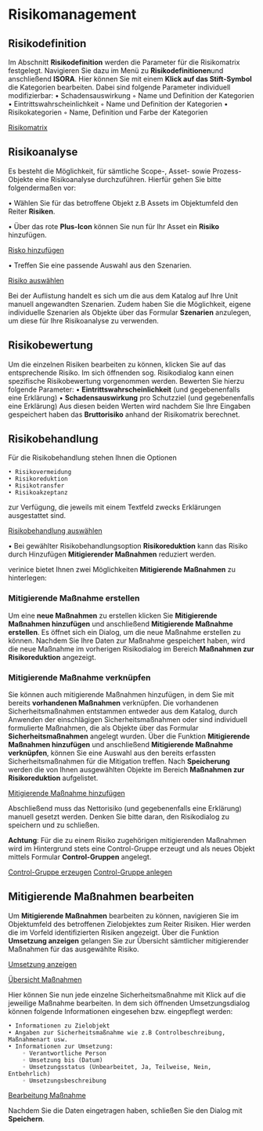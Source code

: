 <!-- © 2024 The Project Contributors - see AUTHORS.txt -->
# Risikomanagement

## Risikodefinition
Im Abschnitt **Risikodefinition** werden die Parameter für die Risikomatrix festgelegt. Navigieren Sie dazu im Menü zu **Risikodefinitionen**und anschließend **ISORA**. Hier können Sie mit einem **Klick auf das Stift-Symbol** die Kategorien bearbeiten. Dabei sind folgende Parameter individuell modifizierbar:
    • Schadensauswirkung
        ◦ Name und Definition der Kategorien
    • Eintrittswahrscheinlichkeit 
        ◦ Name und Definition der Kategorien
    • Risikokategorien 
        ◦ Name, Definition und Farbe der Kategorien

[Risikomatrix](../assets/domain-iso/riskmatrix.png)


## Risikoanalyse

Es besteht die Möglichkeit, für sämtliche Scope-, Asset- sowie Prozess-Objekte eine Risikoanalyse durchzuführen. Hierfür gehen Sie bitte folgendermaßen vor: 

• Wählen Sie für das betroffene Objekt z.B Assets im Objektumfeld den Reiter **Risiken**.

• Über das rote **Plus-Icon** können Sie nun für Ihr Asset ein **Risiko** hinzufügen.

[Risko hinzufügen](../assets/domain-iso/add_risk.png)

• Treffen Sie eine passende Auswahl aus den Szenarien.

[Risiko auswählen](../assets/domain-iso/select_risk.png)

Bei der Auflistung handelt es sich um die aus dem Katalog auf Ihre Unit manuell angewandten Szenarien. Zudem haben Sie die Möglichkeit, eigene individuelle Szenarien als Objekte über das Formular **Szenarien** anzulegen, um diese für Ihre Risikoanalyse zu verwenden.

## Risikobewertung

Um die einzelnen Risiken bearbeiten zu können, klicken Sie auf das entsprechende Risiko. Im sich öffnenden sog. Risikodialog kann einen spezifische Risikobewertung vorgenommen werden. Bewerten Sie hierzu folgende Parameter:
    • **Eintrittswahrscheinlichkeit** (und gegebenenfalls eine Erklärung)
    • **Schadensauswirkung** pro Schutzziel (und gegebenenfalls eine Erklärung)
Aus diesen beiden Werten wird nachdem Sie Ihre Eingaben gespeichert haben das **Bruttorisiko** anhand der Risikomatrix berechnet.



## Risikobehandlung

Für die Risikobehandlung stehen Ihnen die Optionen 
      
    • Risikovermeidung
    • Risikoreduktion
    • Risikotransfer
    • Risikoakzeptanz
zur Verfügung, die jeweils mit einem Textfeld zwecks Erklärungen ausgestattet sind. 

[Risikobehandlung auswählen](../assets/domain-iso/treat_risk.png)


• Bei gewählter Risikobehandlungsoption **Risikoreduktion** kann das Risiko durch Hinzufügen **Mitigierender Maßnahmen** reduziert werden.

verinice bietet Ihnen zwei Möglichkeiten **Mitigierende Maßnahmen** zu hinterlegen:
### Mitigierende Maßnahme erstellen
Um eine **neue Maßnahmen** zu erstellen klicken Sie **Mitigierende Maßnahmen hinzufügen** und anschließend **Mitigierende Maßnahme erstellen**. Es öffnet sich ein Dialog, um die neue Maßnahme erstellen zu können. Nachdem Sie Ihre Daten zur Maßnahme gespeichert haben, wird die neue Maßnahme im vorherigen Risikodialog im Bereich **Maßnahmen zur Risikoreduktion** angezeigt.
### Mitigierende Maßnahme verknüpfen
Sie können auch mitigierende Maßnahmen hinzufügen, in dem Sie mit bereits **vorhandenen Maßnahmen** verknüpfen. Die vorhandenen Sicherheitsmaßnahmen entstammen entweder aus dem Katalog, durch Anwenden der einschlägigen Sicherheitsmaßnahmen oder sind individuell formulierte Maßnahmen, die als Objekte über das Formular **Sicherheitsmaßnahmen** angelegt wurden. 
Über die Funktion **Mitigierende Maßnahmen hinzufügen** und anschließend **Mitigierende Maßnahme verknüpfen**, können Sie eine Auswahl aus den bereits erfassten Sicherheitsmaßnahmen für die Mitigation treffen. Nach **Speicherung** werden die von Ihnen ausgewählten Objekte im Bereich **Maßnahmen zur Risikoreduktion** aufgelistet.


[Mitigierende Maßnahme hinzufügen](../assets/domain-iso/add_mitgationcontrols.png)

Abschließend muss das Nettorisiko (und gegebenenfalls eine Erklärung) manuell gesetzt werden. Denken Sie bitte daran, den Risikodialog zu speichern und zu schließen.


**Achtung**: Für die zu einem Risiko zugehörigen mitigierenden Maßnahmen wird im Hintergrund stets eine Control-Gruppe erzeugt und als neues Objekt mittels Formular **Control-Gruppen** angelegt.

[Control-Gruppe erzeugen](../assets/domain-iso/controlgroup_1.png)
[Control-Gruppe anlegen](../assets/domain-iso/controlgroup_2.png)

## Mitigierende Maßnahmen bearbeiten

Um **Mitigierende Maßnahmen** bearbeiten zu können, navigieren Sie im Objektumfeld des betroffenen Zielobjektes zum Reiter Risiken. Hier werden die im Vorfeld identifizierten Risiken angezeigt. Über die Funktion **Umsetzung anzeigen** gelangen Sie zur Übersicht sämtlicher mitigierender Maßnahmen für das ausgewählte Risiko. 

[Umsetzung anzeigen](../assets/domain-iso/show_riskimplementation.png)

[Übersicht Maßnahmen](../assets/domain-iso/control-list.png)

Hier können Sie nun jede einzelne Sicherheitsmaßnahme mit Klick auf die jeweilige Maßnahme bearbeiten. In dem sich öffnenden Umsetzungsdialog können folgende Informationen eingesehen bzw. eingepflegt werden:

    • Informationen zu Zielobjekt 
    • Angaben zur Sicherheitsmaßnahme wie z.B Controlbeschreibung, Maßnahmenart usw.
    • Informationen zur Umsetzung: 
        ◦ Verantwortliche Person
        ◦ Umsetzung bis (Datum)
        ◦ Umsetzungsstatus (Unbearbeitet, Ja, Teilweise, Nein, Entbehrlich)
        ◦ Umsetzungsbeschreibung

[Bearbeitung Maßnahme](../assets/domain-iso/control_implementation.png)


Nachdem Sie die Daten eingetragen haben, schließen Sie den Dialog mit **Speichern**.
